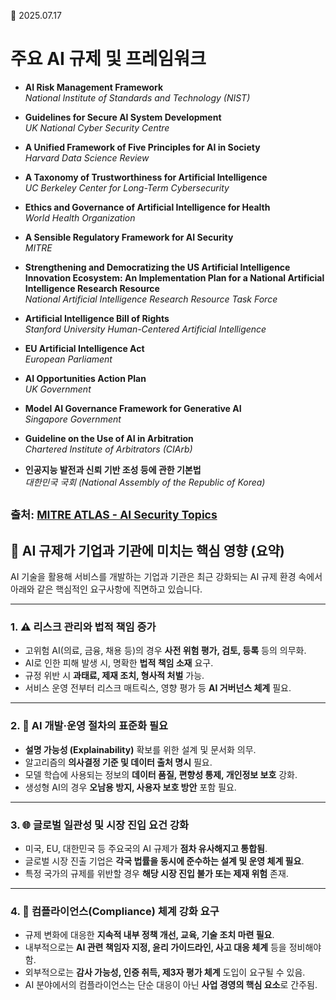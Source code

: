 📅 2025.07.17

# 주요 AI 규제 및 프레임워크

- **AI Risk Management Framework**  
  *National Institute of Standards and Technology (NIST)*

- **Guidelines for Secure AI System Development**  
  *UK National Cyber Security Centre*

- **A Unified Framework of Five Principles for AI in Society**  
  *Harvard Data Science Review*

- **A Taxonomy of Trustworthiness for Artificial Intelligence**  
  *UC Berkeley Center for Long-Term Cybersecurity*

- **Ethics and Governance of Artificial Intelligence for Health**  
  *World Health Organization*

- **A Sensible Regulatory Framework for AI Security**  
  *MITRE*

- **Strengthening and Democratizing the US Artificial Intelligence Innovation Ecosystem: An Implementation Plan for a National Artificial Intelligence Research Resource**  
  *National Artificial Intelligence Research Resource Task Force*

- **Artificial Intelligence Bill of Rights**  
  *Stanford University Human-Centered Artificial Intelligence*

- **EU Artificial Intelligence Act**  
  *European Parliament*

- **AI Opportunities Action Plan**  
  *UK Government*

- **Model AI Governance Framework for Generative AI**  
  *Singapore Government*

- **Guideline on the Use of AI in Arbitration**  
  *Chartered Institute of Arbitrators (CIArb)*

- **인공지능 발전과 신뢰 기반 조성 등에 관한 기본법**  
  *대한민국 국회 (National Assembly of the Republic of Korea)*

<sub>출처: [MITRE ATLAS - AI Security Topics](https://atlas.mitre.org/resources/ai-security-101) 
---

## 📌 AI 규제가 기업과 기관에 미치는 핵심 영향 (요약)

AI 기술을 활용해 서비스를 개발하는 기업과 기관은 최근 강화되는 AI 규제 환경 속에서 아래와 같은 핵심적인 요구사항에 직면하고 있습니다.

---

### 1. ⚠️ 리스크 관리와 법적 책임 증가

- 고위험 AI(의료, 금융, 채용 등)의 경우 **사전 위험 평가, 검토, 등록** 등의 의무화.
- AI로 인한 피해 발생 시, 명확한 **법적 책임 소재** 요구.
- 규정 위반 시 **과태료, 제재 조치, 형사적 처벌** 가능.
- 서비스 운영 전부터 리스크 매트릭스, 영향 평가 등 **AI 거버넌스 체계** 필요.

---

### 2. 📐 AI 개발·운영 절차의 표준화 필요

- **설명 가능성 (Explainability)** 확보를 위한 설계 및 문서화 의무.
- 알고리즘의 **의사결정 기준 및 데이터 출처 명시** 필요.
- 모델 학습에 사용되는 정보의 **데이터 품질, 편향성 통제, 개인정보 보호** 강화.
- 생성형 AI의 경우 **오남용 방지, 사용자 보호 방안** 포함 필요.

---

### 3. 🌐 글로벌 일관성 및 시장 진입 요건 강화

- 미국, EU, 대한민국 등 주요국의 AI 규제가 **점차 유사해지고 통합됨**.
- 글로벌 시장 진출 기업은 **각국 법률을 동시에 준수하는 설계 및 운영 체계 필요**.
- 특정 국가의 규제를 위반할 경우 **해당 시장 진입 불가 또는 제재 위험** 존재.

---

### 4. 🔄 컴플라이언스(Compliance) 체계 강화 요구

- 규제 변화에 대응한 **지속적 내부 정책 개선, 교육, 기술 조치 마련 필요**.
- 내부적으로는 **AI 관련 책임자 지정, 윤리 가이드라인, 사고 대응 체계** 등을 정비해야 함.
- 외부적으로는 **감사 가능성, 인증 취득, 제3자 평가 체계** 도입이 요구될 수 있음.
- AI 분야에서의 컴플라이언스는 단순 대응이 아닌 **사업 경영의 핵심 요소**로 간주됨.
